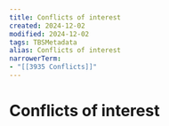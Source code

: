```yaml
---
title: Conflicts of interest
created: 2024-12-02
modified: 2024-12-02
tags: TBSMetadata
alias: Conflicts of interest
narrowerTerm:
- "[[3935 Conflicts]]"
---
```

# Conflicts of interest
